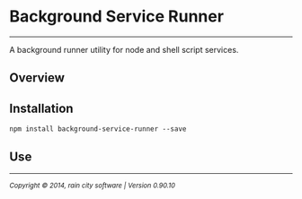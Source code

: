 # Background Service Runner
- - -

A background runner utility for node and shell script services.

## Overview

## Installation

	npm install background-service-runner --save

## Use

- - -
<p><small><em>Copyright © 2014, rain city software | Version 0.90.10</em></small></p>
